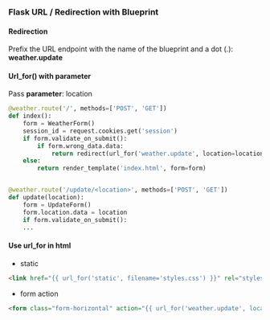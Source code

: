### Flask URL / Redirection with Blueprint

#### Redirection
Prefix the URL endpoint with the name of the blueprint and a dot (.): **weather.update**

#### Url_for() with parameter

Pass **parameter**: location

```python
@weather.route('/', methods=['POST', 'GET'])
def index():
    form = WeatherForm()
    session_id = request.cookies.get('session')
    if form.validate_on_submit():
        if form.wrong_data.data:
            return redirect(url_for('weather.update', location=location))
    else:
        return render_template('index.html', form=form)


@weather.route('/update/<location>', methods=['POST', 'GET'])
def update(location):
    form = UpdateForm()
    form.location.data = location
    if form.validate_on_submit():
    ...
```

#### Use url_for in html
* static
```html
<link href="{{ url_for('static', filename='styles.css') }}" rel="stylesheet">
```
* form action
```html
<form class="form-horizontal" action="{{ url_for('weather.update', location=form.location.data) }}" method = "post">
```
